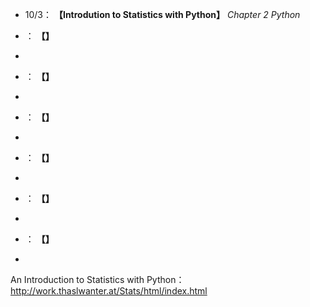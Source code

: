 * 10/3： **【Introdution to Statistics with Python】** *Chapter 2 Python*

* ： **【】**
*         

* ： **【】**
*         

* ： **【】**
*         

* ： **【】**
*          

* ： **【】**
*         

* ： **【】**
*         


An Introduction to Statistics with Python：
http://work.thaslwanter.at/Stats/html/index.html
